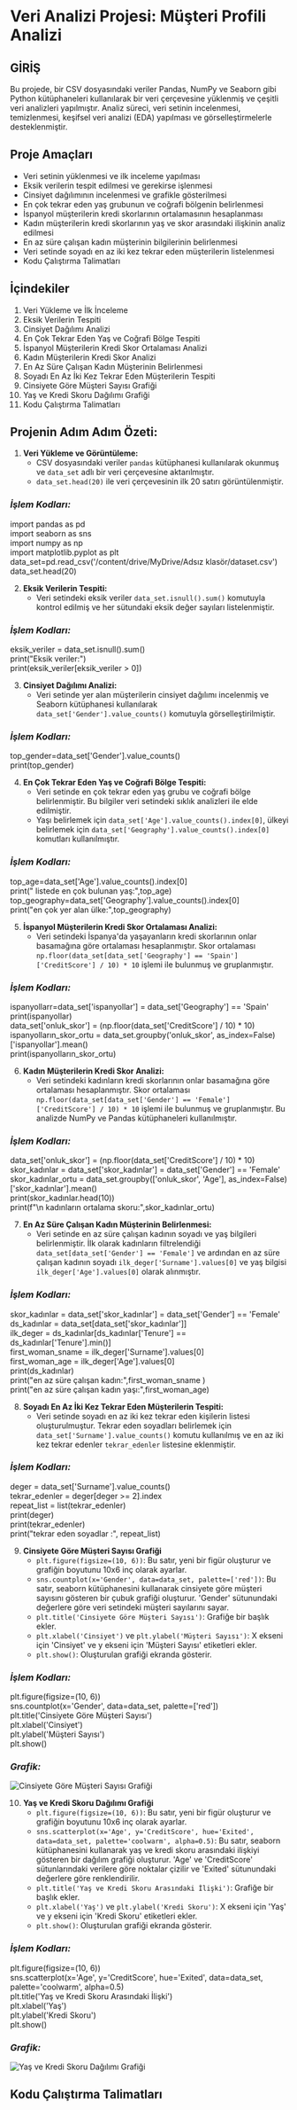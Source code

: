 # **Veri Analizi Projesi: Müşteri Profili Analizi**<br/>
## **GİRİŞ**<br/>
Bu projede, bir CSV dosyasındaki veriler Pandas, NumPy ve Seaborn gibi Python kütüphaneleri kullanılarak bir veri çerçevesine yüklenmiş ve çeşitli veri analizleri yapılmıştır.
Analiz süreci, veri setinin incelenmesi, temizlenmesi, keşifsel veri analizi (EDA) yapılması ve görselleştirmelerle desteklenmiştir.<br/>

## **Proje Amaçları**<br/>
- Veri setinin yüklenmesi ve ilk inceleme yapılması<br/>
- Eksik verilerin tespit edilmesi ve gerekirse işlenmesi<br/>
- Cinsiyet dağılımının incelenmesi ve grafikle gösterilmesi<br/>
- En çok tekrar eden yaş grubunun ve coğrafi bölgenin belirlenmesi<br/>
- İspanyol müşterilerin kredi skorlarının ortalamasının hesaplanması<br/>
- Kadın müşterilerin kredi skorlarının yaş ve skor arasındaki ilişkinin analiz edilmesi<br/>
- En az süre çalışan kadın müşterinin bilgilerinin belirlenmesi<br/>
- Veri setinde soyadı en az iki kez tekrar eden müşterilerin listelenmesi<br/>
- Kodu Çalıştırma Talimatları
## **İçindekiler**
1. Veri Yükleme ve İlk İnceleme<br/>
2. Eksik Verilerin Tespiti<br/>
3. Cinsiyet Dağılımı Analizi<br/>
4. En Çok Tekrar Eden Yaş ve Coğrafi Bölge Tespiti<br/>
5. İspanyol Müşterilerin Kredi Skor Ortalaması Analizi<br/>
6. Kadın Müşterilerin Kredi Skor Analizi<br/>
7. En Az Süre Çalışan Kadın Müşterinin Belirlenmesi<br/>
8. Soyadı En Az İki Kez Tekrar Eden Müşterilerin Tespiti<br/>
9. Cinsiyete Göre Müşteri Sayısı Grafiği<br/>
10. Yaş ve Kredi Skoru Dağılımı Grafiği<br/>
11. Kodu Çalıştırma Talimatları
        
## **Projenin Adım Adım Özeti:**<br/>
1. **Veri Yükleme ve Görüntüleme:**
   - CSV dosyasındaki veriler `pandas` kütüphanesi kullanılarak okunmuş ve `data_set` adlı bir veri çerçevesine aktarılmıştır.<br/>
   - `data_set.head(20)` ile veri çerçevesinin ilk 20 satırı görüntülenmiştir.<br/>
### *İşlem Kodları:*<br/>
import pandas as pd <br/>
import seaborn as sns <br/>
import numpy as np <br/>
import matplotlib.pyplot as plt <br/>
data_set=pd.read_csv('/content/drive/MyDrive/Adsız klasör/dataset.csv') <br/>
data_set.head(20)<br/>

2. **Eksik Verilerin Tespiti:**
   - Veri setindeki eksik veriler `data_set.isnull().sum()` komutuyla kontrol edilmiş ve her sütundaki eksik değer sayıları listelenmiştir.<br/>
### *İşlem Kodları:*<br/>
eksik_veriler = data_set.isnull().sum()<br/>
print("Eksik veriler:")<br/>
print(eksik_veriler[eksik_veriler > 0])<br/>

3. **Cinsiyet Dağılımı Analizi:**
   - Veri setinde yer alan müşterilerin cinsiyet dağılımı incelenmiş ve Seaborn kütüphanesi kullanılarak `data_set['Gender'].value_counts()` komutuyla görselleştirilmiştir.
### *İşlem Kodları:*<br/>
top_gender=data_set['Gender'].value_counts()<br/>
print(top_gender)<br/>

4. **En Çok Tekrar Eden Yaş ve Coğrafi Bölge Tespiti:**
   - Veri setinde en çok tekrar eden yaş grubu ve coğrafi bölge belirlenmiştir. Bu bilgiler veri setindeki sıklık analizleri ile elde edilmiştir.
   - Yaşı belirlemek için `data_set['Age'].value_counts().index[0]`, ülkeyi belirlemek için `data_set['Geography'].value_counts().index[0]` komutları kullanılmıştır.<br/>
### *İşlem Kodları:*<br/>
top_age=data_set['Age'].value_counts().index[0]<br/>
print(" listede en çok bulunan yaş:",top_age)<br/>
top_geography=data_set['Geography'].value_counts().index[0]<br/>
print("en çok yer alan ülke:",top_geography)<br/>

5. **İspanyol Müşterilerin Kredi Skor Ortalaması Analizi:**
   - Veri setindeki İspanya'da yaşayanların kredi skorlarının onlar basamağına göre ortalaması hesaplanmıştır. Skor ortalaması `np.floor(data_set[data_set['Geography'] == 'Spain']['CreditScore'] / 10) * 10`
 işlemi ile bulunmuş ve gruplanmıştır.<br/>
### *İşlem Kodları:*<br/>
ispanyollarr=data_set['ispanyollar'] = data_set['Geography'] == 'Spain'<br/>
print(ispanyollar)<br/>
data_set['onluk_skor'] = (np.floor(data_set['CreditScore'] / 10) * 10)<br/>
ispanyolların_skor_ortu = data_set.groupby('onluk_skor', as_index=False)['ispanyollar'].mean()<br/>
print(ispanyolların_skor_ortu)<br/>

6. **Kadın Müşterilerin Kredi Skor Analizi:**
   - Veri setindeki kadınların kredi skorlarının onlar basamağına göre ortalaması hesaplanmıştır. Skor ortalaması `np.floor(data_set[data_set['Gender'] == 'Female']['CreditScore'] / 10) * 10`
işlemi ile bulunmuş ve gruplanmıştır. Bu analizde NumPy ve Pandas kütüphaneleri kullanılmıştır.<br/>
### *İşlem Kodları:*<br/>
data_set['onluk_skor'] = (np.floor(data_set['CreditScore'] / 10) * 10)<br/>
skor_kadınlar = data_set['skor_kadınlar'] = data_set['Gender'] == 'Female'<br/>
skor_kadınlar_ortu = data_set.groupby(['onluk_skor', 'Age'], as_index=False)['skor_kadınlar'].mean()<br/>
print(skor_kadınlar.head(10))<br/>
print(f"\n kadınların ortalama skoru:",skor_kadınlar_ortu)<br/>

7. **En Az Süre Çalışan Kadın Müşterinin Belirlenmesi:**
   - Veri setinde en az süre çalışan kadının soyadı ve yaş bilgileri belirlenmiştir. İlk olarak kadınların filtrelendiği `data_set[data_set['Gender'] == 'Female']` ve ardından en az süre çalışan kadının soyadı
`ilk_deger['Surname'].values[0]` ve yaş bilgisi `ilk_deger['Age'].values[0]` olarak alınmıştır.<br/>
### *İşlem Kodları:*<br/>
skor_kadınlar = data_set['skor_kadınlar'] = data_set['Gender'] == 'Female'<br/>
ds_kadınlar = data_set[data_set['skor_kadınlar']]<br/>
ilk_deger = ds_kadınlar[ds_kadınlar['Tenure'] == ds_kadınlar['Tenure'].min()]<br/>
first_woman_sname = ilk_deger['Surname'].values[0]<br/>
first_woman_age = ilk_deger['Age'].values[0]<br/>
print(ds_kadınlar)<br/>
print("en az süre çalışan kadın:",first_woman_sname )<br/>
print("en az süre çalışan kadın yaşı:",first_woman_age)<br/>

8. **Soyadı En Az İki Kez Tekrar Eden Müşterilerin Tespiti:**
   - Veri setinde soyadı en az iki kez tekrar eden kişilerin listesi oluşturulmuştur. Tekrar eden soyadları belirlemek için `data_set['Surname'].value_counts()` komutu kullanılmış ve en az iki kez tekrar
edenler `tekrar_edenler` listesine eklenmiştir.<br/>
### *İşlem Kodları:*<br/>
deger = data_set['Surname'].value_counts()<br/>
tekrar_edenler = deger[deger >= 2].index<br/>
repeat_list = list(tekrar_edenler)<br/>
print(deger)<br/>
print(tekrar_edenler)<br/>
print("tekrar eden soyadlar  :", repeat_list)<br/>

9. **Cinsiyete Göre Müşteri Sayısı Grafiği**
   - `plt.figure(figsize=(10, 6))`: Bu satır, yeni bir figür oluşturur ve grafiğin boyutunu 10x6 inç olarak ayarlar.
   - `sns.countplot(x='Gender', data=data_set, palette=['red'])`: Bu satır, seaborn kütüphanesini kullanarak cinsiyete göre müşteri sayısını gösteren bir çubuk grafiği oluşturur.
'Gender' sütunundaki değerlere göre veri setindeki müşteri sayılarını sayar.
   - `plt.title('Cinsiyete Göre Müşteri Sayısı')`: Grafiğe bir başlık ekler.
   - `plt.xlabel('Cinsiyet')` ve `plt.ylabel('Müşteri Sayısı')`: X ekseni için 'Cinsiyet' ve y ekseni için 'Müşteri Sayısı' etiketleri ekler.
   - `plt.show()`: Oluşturulan grafiği ekranda gösterir.<br/>
### *İşlem Kodları:*<br/>
plt.figure(figsize=(10, 6))<br/>
sns.countplot(x='Gender', data=data_set, palette=['red'])<br/>
plt.title('Cinsiyete Göre Müşteri Sayısı')<br/>
plt.xlabel('Cinsiyet')<br/>
plt.ylabel('Müşteri Sayısı')<br/>
plt.show()<br/>
### *Grafik:*<br/>

![Cinsiyete Göre Müşteri Sayısı Grafiği]()

10. **Yaş ve Kredi Skoru Dağılımı Grafiği**
    - `plt.figure(figsize=(10, 6))`: Bu satır, yeni bir figür oluşturur ve grafiğin boyutunu 10x6 inç olarak ayarlar.
    - `sns.scatterplot(x='Age', y='CreditScore', hue='Exited', data=data_set, palette='coolwarm', alpha=0.5)`:
Bu satır, seaborn kütüphanesini kullanarak yaş ve kredi skoru arasındaki ilişkiyi gösteren bir dağılım grafiği oluşturur. 'Age' ve 'CreditScore' sütunlarındaki verilere göre noktalar çizilir ve 'Exited' sütunundaki değerlere göre renklendirilir.
    - `plt.title('Yaş ve Kredi Skoru Arasındaki İlişki')`: Grafiğe bir başlık ekler.
    - `plt.xlabel('Yaş')` ve `plt.ylabel('Kredi Skoru')`: X ekseni için 'Yaş' ve y ekseni için 'Kredi Skoru' etiketleri ekler.
    - `plt.show()`: Oluşturulan grafiği ekranda gösterir.<br/>
### *İşlem Kodları:*<br/>
plt.figure(figsize=(10, 6))<br/>
sns.scatterplot(x='Age', y='CreditScore', hue='Exited', data=data_set, palette='coolwarm', alpha=0.5)<br/>
plt.title('Yaş ve Kredi Skoru Arasındaki İlişki')<br/>
plt.xlabel('Yaş')<br/>
plt.ylabel('Kredi Skoru')<br/>
plt.show()<br/>
### *Grafik:*<br/>

![Yaş ve Kredi Skoru Dağılımı Grafiği]()
## **Kodu Çalıştırma Talimatları**<br/>


